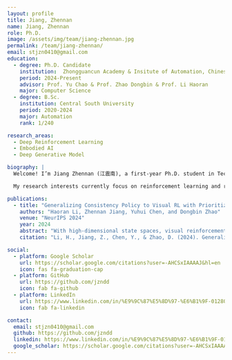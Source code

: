 ```yaml
---
layout: profile
title: Jiang, Zhennan
name: Jiang, Zhennan
role: Ph.D.
image: /assets/img/team/jiang-zhennan.jpg
permalink: /team/jiang-zhennan/
email: stjzn0410@gmail.com
education:
  - degree: Ph.D. Candidate
    institution:  Zhongguancun Academy & Insitute of Automation, Chinese Academy of Sciences
    period: 2024-Present
    advisor: Prof. Yu Chao & Prof. Zhao Dongbin & Prof. Li Haoran
    major: Computer Science
  - degree: B.Sc. 
    institution: Central South University
    period: 2020-2024
    major: Automation
    rank: 1/240

research_areas:
  - Deep Reinforcement Learning
  - Embodied AI
  - Deep Generative Model

biography: |
  Welcome! I’m Jiang Zhennan (江震南), a first-year Ph.D. student in Technology for Computer Applications at the Institute of Automation, Chinese Academy of Sciences (CASIA). I am fortunate to have Prof. Zhao Dongbin (IEEE Fellow) as my chief supervisor, alongside Dr. Li Haoran as my co-supervisor. Currently, I am also undergoing joint training at Zhongguancun Academy, under the mentorship of Prof. Yu Chao.

  My research interests currently focus on reinforcement learning and robotics. In the future, I aim to delve into embodied intelligence technologies and their applications.

publications:
  - title: "Generalizing Consistency Policy to Visual RL with Prioritized Proximal Experience Regularization"
    authors: "Haoran Li, Zhennan Jiang, Yuhui Chen, and Dongbin Zhao"
    venue: "NeurIPS 2024"
    year: 2024
    abstract: "With high-dimensional state spaces, visual reinforcement learning (RL) faces significant challenges in exploitation and exploration, resulting in low sample efficiency and training stability. As a time-efficient diffusion model, although consistency models have been validated in online state-based RL, it is still an open question whether it can be extended to visual RL. In this paper, we investigate the impact of non-stationary distribution and the actor-critic framework on consistency policy in online RL, and find that consistency policy was unstable during the training, especially in visual RL with the high-dimensional state space. To this end, we suggest sample-based entropy regularization to stabilize the policy training, and propose a consistency policy with prioritized proximal experience regularization (CP3ER) to improve sample efficiency. CP3ER achieves new state-of-the-art (SOTA) performance in 21 tasks across DeepMind control suite and Meta-world. To our knowledge, CP3ER is the first method to apply diffusion/consistency models to visual RL and demonstrates the potential of consistency models in visual RL."
    citation: "Li, H., Jiang, Z., Chen, Y., & Zhao, D. (2024). Generalizing consistency policy to visual RL with prioritized proximal experience regularization. In Proceedings of the Thirty-eighth Annual Conference on Neural Information Processing Systems (NeurIPS 2024)."

social:
  - platform: Google Scholar
    url: https://scholar.google.com/citations?user=-AHCSxIAAAAJ&hl=en
    icon: fas fa-graduation-cap
  - platform: GitHub
    url: https://github.com/jzndd
    icon: fab fa-github
  - platform: LinkedIn
    url: https://www.linkedin.com/in/%E9%9C%87%E5%8D%97-%E6%B1%9F-012809309/
    icon: fab fa-linkedin

contact:
  email: stjzn0410@gmail.com
  github: https://github.com/jzndd
  linkedin: https://www.linkedin.com/in/%E9%9C%87%E5%8D%97-%E6%B1%9F-012809309/
  google_scholar: https://scholar.google.com/citations?user=-AHCSxIAAAAJ&hl=en
--- 
```

